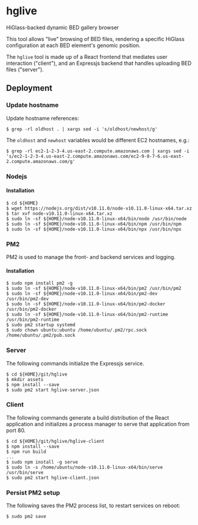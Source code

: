 # hglive
HiGlass-backed dynamic BED gallery browser

This tool allows "live" browsing of BED files, rendering a specific HiGlass configuration at each BED element's genomic position.

The `hglive` tool is made up of a React frontend that mediates user interaction ("client"), and an Expressjs backend that handles uploading BED files ("server").

## Deployment

### Update hostname

Update hostname references:

```
$ grep -rl oldhost . | xargs sed -i 's/oldhost/newhost/g'
```

The `oldhost` and `newhost` variables would be different EC2 hostnames, e.g.:

```
$ grep -rl ec2-1-2-3-4.us-east-2.compute.amazonaws.com | xargs sed -i 's/ec2-1-2-3-4.us-east-2.compute.amazonaws.com/ec2-9-8-7-6.us-east-2.compute.amazonaws.com/g'
```

### Nodejs

#### Installation

```
$ cd ${HOME}
$ wget https://nodejs.org/dist/v10.11.0/node-v10.11.0-linux-x64.tar.xz
$ tar xvf node-v10.11.0-linux-x64.tar.xz
$ sudo ln -sf ${HOME}/node-v10.11.0-linux-x64/bin/node /usr/bin/node
$ sudo ln -sf ${HOME}/node-v10.11.0-linux-x64/bin/npm /usr/bin/npm
$ sudo ln -sf ${HOME}/node-v10.11.0-linux-x64/bin/npx /usr/bin/npx
```

### PM2

PM2 is used to manage the front- and backend services and logging.

#### Installation

```
$ sudo npm install pm2 -g
$ sudo ln -sf ${HOME}/node-v10.11.0-linux-x64/bin/pm2 /usr/bin/pm2
$ sudo ln -sf ${HOME}/node-v10.11.0-linux-x64/bin/pm2-dev /usr/bin/pm2-dev
$ sudo ln -sf ${HOME}/node-v10.11.0-linux-x64/bin/pm2-docker /usr/bin/pm2-docker
$ sudo ln -sf ${HOME}/node-v10.11.0-linux-x64/bin/pm2-runtime /usr/bin/pm2-runtime
$ sudo pm2 startup systemd
$ sudo chown ubuntu:ubuntu /home/ubuntu/.pm2/rpc.sock /home/ubuntu/.pm2/pub.sock
```

### Server

The following commands initialize the Expressjs service.

```
$ cd ${HOME}/git/hglive
$ mkdir assets
$ npm install --save
$ sudo pm2 start hglive-server.json
```

### Client

The following commands generate a build distribution of the React application and initializes a process manager to serve that application from port 80.

```
$ cd ${HOME}/git/hglive/hglive-client
$ npm install --save
$ npm run build
...
$ sudo npm install -g serve
$ sudo ln -s /home/ubuntu/node-v10.11.0-linux-x64/bin/serve /usr/bin/serve
$ sudo pm2 start hglive-client.json
```

### Persist PM2 setup

The following saves the PM2 process list, to restart services on reboot:

```
$ sudo pm2 save
```
